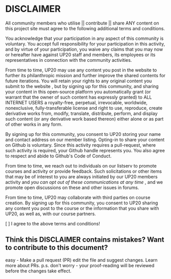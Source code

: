 # DISCLAIMER

All community members who utilise || contribute || share ANY content on this project site must agree to the following additional terms and conditions.

You acknowledge that your participation in any aspect of this community is voluntary. You accept full responsibility for your participation in this activity, and by virtue of your participation, you waive any claims that you may now or hereafter have against UP20 staff and members, its employees or its representatives in connection with the community activities.

From time to time, UP20 may use any content you post in the website to further its philanthropic mission and further improve the shared contents for future iterations. You will retain your rights to any original content you submit to the website , but by signing up for this community, and sharing your content in this open-source platform you automatically grant (or warrant that the owner of such content has expressly granted) to ALL INTERNET USERS a royalty-free, perpetual, irrevocable, worldwide, nonexclusive, fully-transferable license and right to use, reproduce, create derivative works from, modify, translate, distribute, perform, and display such content (or any derivative work based thereon) either alone or as part of other works in any form.

By signing up for this community, you consent to UP20 storing your name and contact address on our member listing. Opting-in to share your content on Github is voluntary. Since this activity requires a pull-request, where such activity is required, your Github handle represents you. You also agree to respect and abide to Github's Code of Conduct. 

From time to time, we reach out to individuals on our listserv to promote courses and activity or provide feedback. Such solicitations or other items that may be of interest to you are always initiated by our UP20 members activity and _you can opt out of these communications at any time_ , and we promote open discussions on these and other issues in forums.

From time to time, UP20 may collaborate with third parties on course creation. By signing up for this community, you consent to UP20 sharing any content you post to the course or the information that you share with UP20, as well as, with our course partners.


[ ] I agree to the above terms and conditions!

## Think this DISCLAIMER contains mistakes? Want to contribute to this document? 
easy - Make a pull request (PR) edit the file and suggest changes. Learn more about PRs.
p.s. don't worry - your proof-reading will be reviewed before the changes take effect.


